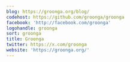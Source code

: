 ```yaml
---
blog: https://groonga.org/blog/
codehost: https://github.com/groonga/groonga
facebook: 'http://facebook.com/groonga'
logohandle: groonga
sort: groonga
title: Groonga
twitter: https://x.com/groonga
website: 'https://groonga.org/'
---
```

